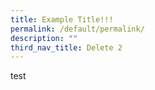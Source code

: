 ```yaml
---
title: Example Title!!!
permalink: /default/permalink/
description: ""
third_nav_title: Delete 2
---
```

test
